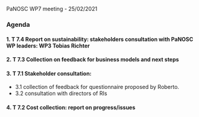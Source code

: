 PaNOSC WP7 meeting - 25/02/2021

### Agenda

#### 1. T 7.4 Report on sustainability: stakeholders consultation with PaNOSC WP leaders: WP3 Tobias Richter

#### 2. T 7.3 Collection on feedback for business models and next steps 

#### 3. T 7.1 Stakeholder consultation: 
- 3.1 collection of feedback for questionnaire proposed by Roberto. 
- 3.2 consultation with directors of RIs

#### 4. T 7.2 Cost collection: report on progress/issues
